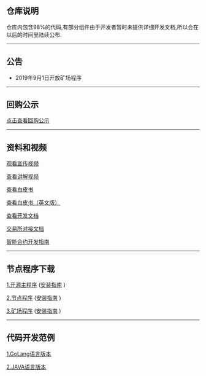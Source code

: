## 仓库说明
仓库内包含98%的代码,有部分组件由于开发者暂时未提供详细开发文档,所以会在以后的时间里陆续公布.

---

## 公告

+ 2019年9月1日开放矿场程序

---


## 回购公示

[点击查看回购公示](https://github.com/jiqiren2019/ctk/blob/master/%E5%9B%9E%E8%B4%AD%E5%85%AC%E7%A4%BA)

---

## 资料和视频

[观看宣传视频](https://v.youku.com/v_show/id_XNDI3MzczNjYzMg==.html?spm=a2h0j.11185381.listitem_page1.5~A)

[查看讲解视频](https://v.youku.com/v_show/id_XNDI2OTYxMTg0NA==.html?spm=a2h3j.8428770.3416059.1)

[查看白皮书](https://github.com/jiqiren2019/ctk/blob/master/Hyperledger%20Ctk%E5%AE%98%E6%96%B9%E7%99%BD%E7%9A%AE%E4%B9%A6.pdf)

[查看白皮书（英文版）](https://github.com/jiqiren2019/ctk/blob/master/Hyperledger%20Ctk%E5%AE%98%E6%96%B9%E7%99%BD%E7%9A%AE%E4%B9%A6(English).pdf)

[查看开发文档](https://github.com/jiqiren2019/ctk/blob/master/api.pdf)

[交易所对接文档](https://github.com/jiqiren2019/ctk/blob/master/%E4%BA%A4%E6%98%93%E6%89%80%E5%AF%B9%E6%8E%A5%E6%B5%81%E7%A8%8B.pdf)

[智能合约开发指南](https://github.com/jiqiren2019/ctk/blob/master/smart_contract/README.md)

---


## 节点程序下载

[1.开源主程序](https://github.com/jiqiren2019/ctk/)   ([安装指南](https://github.com/jiqiren2019/ctk/blob/master/%E5%BC%80%E6%BA%90%E4%B8%BB%E7%A8%8B%E5%BA%8F%E5%AE%89%E8%A3%85%E6%8C%87%E5%8D%97.md)  )

[2.节点程序](https://github.com/jiqiren2019/ctk/)   ([安装指南](https://github.com/jiqiren2019/ctk/blob/master/%E8%8A%82%E7%82%B9%E5%AE%89%E8%A3%85%E6%8C%87%E5%8D%97.md)  )

[3.矿场程序](https://github.com/jiqiren2019/ctk/)   ([安装指南](https://github.com/jiqiren2019/ctk/blob/master/%E7%9F%BF%E5%9C%BA%E5%AE%89%E8%A3%85%E6%8C%87%E5%8D%97.md)  )

---


## 代码开发范例


[1.GoLang语言版本](https://github.com/jiqiren2019/ctk/blob/master/ctk-example-go.zip)  

[2.JAVA语言版本](https://github.com/jiqiren2019/ctk/blob/master/ctk-api-example-java.zip)

